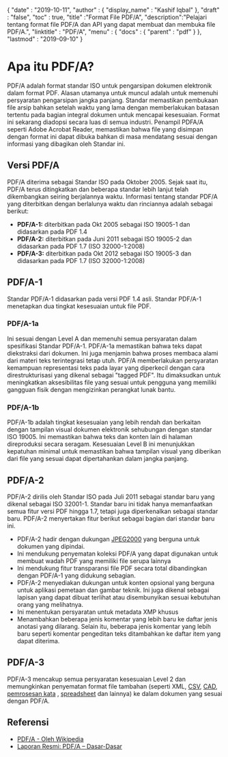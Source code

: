 {
  "date" : "2019-10-11",
  "author" : {
    "display_name" : "Kashif Iqbal"
},
  "draft" : "false",
  "toc" : true,
  "title" :"Format File PDF/A",
  "description":"Pelajari tentang format file PDF/A dan API yang dapat membuat dan membuka file PDF/A.",
  "linktitle" : "PDF/A",
  "menu" : {
    "docs" : {
      "parent" : "pdf"
}
},
  "lastmod" : "2019-09-10"
}

# Apa itu PDF/A? #

PDF/A adalah format standar ISO untuk pengarsipan dokumen elektronik dalam format PDF. Alasan utamanya untuk muncul adalah untuk memenuhi persyaratan pengarsipan jangka panjang. Standar memastikan pembukaan file arsip bahkan setelah waktu yang lama dengan memberlakukan batasan tertentu pada bagian integral dokumen untuk mencapai kesesuaian. Format ini sekarang diadopsi secara luas di semua industri. Penampil PDFA/A seperti Adobe Acrobat Reader, memastikan bahwa file yang disimpan dengan format ini dapat dibuka bahkan di masa mendatang sesuai dengan informasi yang dibagikan oleh Standar ini.

## Versi PDF/A ##

PDF/A diterima sebagai Standar ISO pada Oktober 2005. Sejak saat itu, PDF/A terus ditingkatkan dan beberapa standar lebih lanjut telah dikembangkan seiring berjalannya waktu. Informasi tentang standar PDF/A yang diterbitkan dengan berlalunya waktu dan rinciannya adalah sebagai berikut:

* **PDF/A-1:** diterbitkan pada Okt 2005 sebagai ISO 19005-1 dan didasarkan pada PDF 1.4
* **PDF/A-2:** diterbitkan pada Juni 2011 sebagai ISO 19005-2 dan didasarkan pada PDF 1.7 (ISO 32000-1:2008)
* **PDF/A-3:** diterbitkan pada Okt 2012 sebagai ISO 19005-3 dan didasarkan pada PDF 1.7 (ISO 32000-1:2008)

## PDF/A-1 ##

Standar PDF/A-1 didasarkan pada versi PDF 1.4 asli. Standar PDF/A-1 menetapkan dua tingkat kesesuaian untuk file PDF.

### PDF/A-1a ###

Ini sesuai dengan Level A dan memenuhi semua persyaratan dalam spesifikasi Standar PDF/A-1. PDF/A-1a memastikan bahwa teks dapat diekstraksi dari dokumen. Ini juga menjamin bahwa proses membaca alami dari materi teks terintegrasi tetap utuh. PDF/A memberlakukan persyaratan kemampuan representasi teks pada layar yang diperkecil dengan cara direstrukturisasi yang dikenal sebagai "tagged PDF". Itu dimaksudkan untuk meningkatkan aksesibilitas file yang sesuai untuk pengguna yang memiliki gangguan fisik dengan mengizinkan perangkat lunak bantu.

### PDF/A-1b ###

PDF/A-1b adalah tingkat kesesuaian yang lebih rendah dan berkaitan dengan tampilan visual dokumen elektronik sehubungan dengan standar ISO 19005. Ini memastikan bahwa teks dan konten lain di halaman direproduksi secara seragam. Kesesuaian Level B ini menunjukkan kepatuhan minimal untuk memastikan bahwa tampilan visual yang diberikan dari file yang sesuai dapat dipertahankan dalam jangka panjang.

## PDF/A-2 ##

PDF/A-2 dirilis oleh Standar ISO pada Juli 2011 sebagai standar baru yang dikenal sebagai ISO 32001-1. Standar baru ini tidak hanya memanfaatkan semua fitur versi PDF hingga 1.7, tetapi juga diperkenalkan sebagai standar baru. PDF/A-2 menyertakan fitur berikut sebagai bagian dari standar baru ini.

* PDF/A-2 hadir dengan dukungan [JPEG2000](/id/image/jp2/) yang berguna untuk dokumen yang dipindai.
* Ini mendukung penyematan koleksi PDF/A yang dapat digunakan untuk membuat wadah PDF yang memiliki file serupa lainnya
* Ini mendukung fitur transparansi file PDF secara total dibandingkan dengan PDF/A-1 yang didukung sebagian.
* PDF/A-2 menyediakan dukungan untuk konten opsional yang berguna untuk aplikasi pemetaan dan gambar teknik. Ini juga dikenal sebagai lapisan yang dapat dibuat terlihat atau disembunyikan sesuai kebutuhan orang yang melihatnya.
* Ini menentukan persyaratan untuk metadata XMP khusus
* Menambahkan beberapa jenis komentar yang lebih baru ke daftar jenis anotasi yang dilarang. Selain itu, beberapa jenis komentar yang lebih baru seperti komentar pengeditan teks ditambahkan ke daftar item yang dapat diterima.

## PDF/A-3 ##

PDF/A-3 mencakup semua persyaratan kesesuaian Level 2 dan memungkinkan penyematan format file tambahan (seperti XML, [CSV](/id/spreadsheet/csv/), [CAD](/id/cad/), [pemrosesan kata](/id/word-processing/) , [spreadsheet](/id/spreadsheet/) dan lainnya) ke dalam dokumen yang sesuai dengan PDF/A.

## Referensi ##

* [PDF/A - Oleh Wikipedia](https://en.wikipedia.org/wiki/PDF/A)
* [Laporan Resmi: PDF/A – Dasar-Dasar](https://www.pdf-tools.com/public/downloads/whitepapers/whitepaper-pdfa.pdf)

